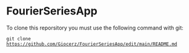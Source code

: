 # FourierSeriesApp

To clone this reporsitory you must use the following command with git:

<code>git clone https://github.com/Giocerz/FourierSeriesApp/edit/main/README.md</code>
